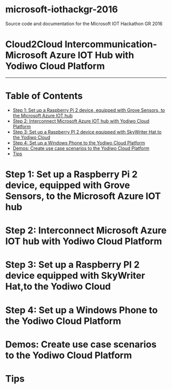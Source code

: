 # microsoft-iothackgr-2016
Source code and documentation for the Microsoft IOT Hackathon GR 2016

Cloud2Cloud Intercommunication- Microsoft Azure IOT Hub with Yodiwo Cloud Platform
===
---

# Table of Contents

-   [Step 1: Set up a Raspberry Pi 2 device, equipped with Grove Sensors, to the Microsoft Azure IOT hub](#Step-1)
-   [Step 2: Interconnect Microsoft Azure IOT hub with Yodiwo Cloud Platform](#Step-2)
-   [Step 3: Set up a Raspberry PI 2 device equipped with SkyWriter Hat,to the Yodiwo Cloud](#Step-3)
-   [Step 4: Set up a Windows Phone to the Yodiwo Cloud Platform](#Step-4)
-   [Demos: Create use case scenarios to the Yodiwo Cloud Platform](#Demos)
-   [Tips](#tips)

<a name="Step-1"></a>
# Step 1: Set up a Raspberry Pi 2 device, equipped with Grove Sensors, to the Microsoft Azure IOT hub

<a name="Step-2"></a>
# Step 2: Interconnect Microsoft Azure IOT hub with Yodiwo Cloud Platform

<a name="Step-3"></a>
# Step 3: Set up a Raspberry PI 2 device equipped with SkyWriter Hat,to the Yodiwo Cloud

<a name="Step-4"></a>
# Step 4: Set up a Windows Phone to the Yodiwo Cloud Platform

<a name="Demos"></a>
# Demos: Create use case scenarios to the Yodiwo Cloud Platform

<a name="tips"></a>
# Tips
